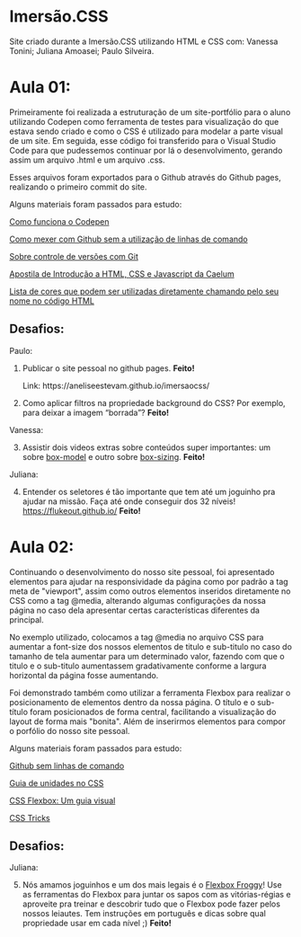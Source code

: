 # Imersão.CSS
Site criado durante a Imersão.CSS utilizando HTML e CSS com: Vanessa Tonini; Juliana Amoasei; Paulo Silveira.

<h1>Aula 01:</h1>

Primeiramente foi realizada a estruturação de um site-portfólio para o aluno utilizando Codepen como ferramenta de testes para visualização do que estava sendo criado e como o CSS é utilizado para modelar a parte visual de um site. Em seguida, esse código foi transferido para o Visual Studio Code para que pudessemos continuar por lá o desenvolvimento, gerando assim um arquivo .html e um arquivo .css.

Esses arquivos foram exportados para o Github através do Github pages, realizando o primeiro commit do site.

Alguns materiais foram passados para estudo: 

<a href="https://www.alura.com.br/artigos/codepen-o-que-e-e-como-usar">Como funciona o Codepen</a>

<a href="https://www.youtube.com/watch?v=vhqTiQdUHfY">Como mexer com Github sem a utilização de linhas de comando</a>

<a href="https://www.slideshare.net/vanessametonini/controle-de-verso-com-git-167234722">Sobre controle de versões com Git</a>

<a href="https://www.caelum.com.br/apostila-html-css-javascript/introducao-a-html-e-css/#tags-html">Apostila de Introdução a HTML, CSS e Javascript da Caelum</a>

<a href="https://htmlcolorcodes.com/color-names/">Lista de cores que podem ser utilizadas diretamente chamando pelo seu nome no código HTML</a>

<h2>Desafios:</h2>

Paulo:

1. Publicar o site pessoal no github pages. <b>Feito!</b>
    <p>Link: https://aneliseestevam.github.io/imersaocss/</p>

2. Como aplicar filtros na propriedade background do CSS? Por exemplo, para deixar a imagem “borrada”? <b>Feito!</b>

Vanessa:

3. Assistir dois videos extras sobre conteúdos super importantes: um sobre <a href="https://www.youtube.com/watch?v=pZrAG27KZSg&feature=youtu.be">box-model</a> e outro sobre <a href="https://www.youtube.com/watch?v=Q33ojlocKc0&feature=youtu.be">box-sizing</a>. <b>Feito!</b>

Juliana:

4. Entender os seletores é tão importante que tem até um joguinho pra ajudar na missão. Faça até onde conseguir dos 32 níveis! https://flukeout.github.io/ <b>Feito!</b>

<h1>Aula 02:</h1>

Continuando o desenvolvimento do nosso site pessoal, foi apresentado elementos para ajudar na responsividade da página como por padrão a tag meta de "viewport", assim como outros elementos inseridos diretamente no CSS como a tag @media, alterando algumas configurações da nossa página no caso dela apresentar certas características diferentes da principal.

No exemplo utilizado, colocamos a tag @media no arquivo CSS para aumentar a font-size dos nossos elementos de titulo e sub-titulo no caso do tamanho de tela aumentar para um determinado valor, fazendo com que o titulo e o sub-titulo aumentassem gradativamente conforme a largura horizontal da página fosse aumentando.

Foi demonstrado também como utilizar a ferramenta Flexbox para realizar o posicionamento de elementos dentro da nossa página. O título e o sub-título foram posicionados de forma central, facilitando a visualização do layout de forma mais "bonita". Além de inserirmos elementos para compor o porfólio do nosso site pessoal.

Alguns materiais foram passados para estudo:

<a href="https://www.youtube.com/watch?v=vhqTiQdUHfY">Github sem linhas de comando</a>

<a href="https://www.alura.com.br/artigos/guia-de-unidades-no-css">Guia de unidades no CSS</a>

<a href="https://www.alura.com.br/artigos/css-guia-do-flexbox">CSS Flexbox: Um guia visual</a>

<a href="https://css-tricks.com/">CSS Tricks</a>

<h2>Desafios:</h2>

Juliana:

5. Nós amamos joguinhos e um dos mais legais é o <a href="https://flexboxfroggy.com/#pt-br">Flexbox Froggy</a>! Use as ferramentas do Flexbox para juntar os sapos com as vitórias-régias e aproveite pra treinar e descobrir tudo que o Flexbox pode fazer pelos nossos leiautes. Tem instruções em português e dicas sobre qual propriedade usar em cada nível ;) <b>Feito!</b>
